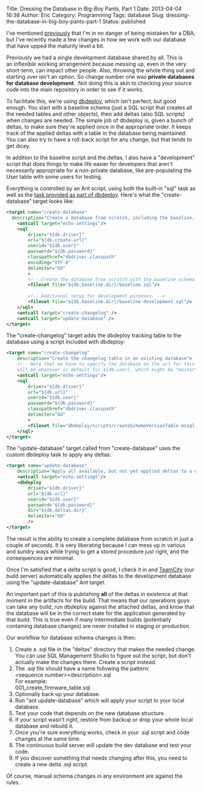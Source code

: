 Title: Dressing the Database in Big-Boy Pants, Part 1
Date: 2013-04-04 16:38
Author: Eric
Category: Programming
Tags: database
Slug: dressing-the-database-in-big-boy-pants-part-1
Status: published

I've mentioned
[previously]({filename}/object-oriented-vs-database-oriented.md) that
I'm in no danger of being mistaken for a DBA, but I've recently made a
few changes in how we work with our database that have upped the
maturity level a bit.

<!--more-->

Previously we had a single development database shared by all. This is
an inflexible working arrangement because messing up, even in the very
short-term, can impact other people. Also, throwing the whole thing out
and starting over isn't an option. So change number one was **private
databases for database development**.  Not doing this is akin to
checking your source code into the main repository in order to see if it
works.

To facilitate this, we're using [dbdeploy](http://dbdeploy.com/), which
isn't perfect, but good enough. You start with a baseline schema (just a
SQL script that creates all the needed tables and other objects), then
add deltas (also SQL scripts) when changes are needed. The simple job of
dbdeploy is, given a bunch of deltas, to make sure they're applied once
in the appropriate order. It keeps track of the applied deltas with a
table in the database being maintained. You can also try to have a
roll-back script for any change, but that tends to get dicey.

In addition to the baseline script and the deltas, I also have a
"development" script that does things to make life easier for developers
that aren't necessarily appropriate for a non-private database, like
pre-populating the User table with some users for testing.

Everything is controlled by an Ant script, using both the built-in "sql"
task as well as the [task provided as part of
dbdeploy](https://code.google.com/p/dbdeploy/wiki/UsingTheAntInterface).
Here's what the "create-database" target looks like:

```xml
<target name="create-database"        
  description="Create a database from scratch, including the baseline, changelog and deltas">
    <antcall target="echo-settings"/>
    <sql 
        driver="${db.driver}" 
        url="${db.create.url}"
        userid="${db.user}" 
        password="${db.password}" 
        classpathref="dbdriver.classpath"
        encoding="UTF-8" 
        delimiter="GO"
        >
        <!-- Create the database from scratch with the baseline schema. -->
        <fileset file="${db.baseline.dir}/baseline.sql"/>
        
        <!-- Additional setup for development purposes. -->
        <fileset file="${db.baseline.dir}/baseline-development.sql"/>
    </sql>
    <antcall target="create-changelog" />
    <antcall target="update-database" />
</target>
```

The "create-changelog" target adds the dbdeploy tracking table to the
database using a script included with dbdeploy:

```xml
<target name="create-changelog"
    description="Create the changelog table in an existing database">
    <!-- Note that we have to specify the database on the url for this script or the database 
    will be whatever is default for ${db.user}, which might be "master", for example. --> 
    <antcall target="echo-settings"/>
    <sql 
        driver="${db.driver}" 
        url="${db.url}"
        userid="${db.user}" 
        password="${db.password}" 
        classpathref="dbdriver.classpath" 
        delimiter="GO"
        >
        <fileset file="dbdeploy/scripts/createSchemaVersionTable.mssql.sql"/>
    </sql>
</target>
```

The "update-database" target called from "create-database" uses the
custom dbdeploy task to apply any deltas:

```xml
<target name="update-database"
    description="Apply all available, but not yet applied deltas to a database">
    <antcall target="echo-settings"/>
    <dbdeploy
        driver="${db.driver}"
        url="${db.url}"
        userid="${db.user}"
        password="${db.password}"
        dir="${db.deltas.dir}"
        delimiter="GO"
        />    
</target>
```

The result is the ability to create a complete database from scratch in
just a couple of seconds. It is very liberating because I can mess up in
various and sundry ways while trying to get a stored procedure just
right, and the consequences are minimal.

Once I'm satisfied that a delta script is good, I check it in and
[TeamCity](http://www.jetbrains.com/teamcity/) (our build server)
automatically applies the deltas to the development database using the
"update-database" Ant target.

An important part of this is publishing **all** of the deltas in
existence at that moment in the artifacts for the build. That means that
our operations guys can take any build, run dbdeploy against the
attached deltas, and know that the database will be in the correct state
for the application generated by that build. This is true even if many
intermediate builds (potentially containing database changes) are never
installed in staging or production.

Our workflow for database schema changes is then:

1.  Create a .sql file in the "deltas" directory that makes the
    needed change. You can use SQL Management Studio to figure out the
    script, but don't actually make the changes there. Create a
    script instead.
2.  The .sql file should have a name following the pattern:\
    &lt;sequence number&gt;&lt;description&gt;.sql\
    For example:\
    001\_create\_firmware\_table.sql
3.  Optionally back up your database.
4.  Run "ant update-database" which will apply your script to your
    local database.
5.  Test your code that depends on the new database structure.
6.  If your script wasn't right, restore from backup or drop your whole
    local database and rebuild it.
7.  Once you're sure everything works, check in your .sql script and
    code changes at the same time.
8.  The continuous build server will update the dev database and test
    your code.
9.  If you discover something that needs changing after this, you need
    to create a new delta .sql script.

Of course, manual schema changes in any environment are against the
rules.

 

